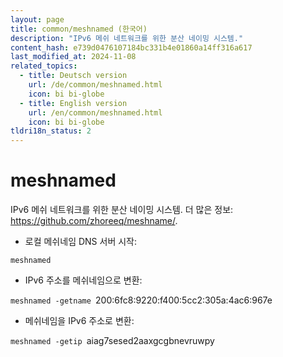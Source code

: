 ```yaml
---
layout: page
title: common/meshnamed (한국어)
description: "IPv6 메쉬 네트워크를 위한 분산 네이밍 시스템."
content_hash: e739d0476107184bc331b4e01860a14ff316a617
last_modified_at: 2024-11-08
related_topics:
  - title: Deutsch version
    url: /de/common/meshnamed.html
    icon: bi bi-globe
  - title: English version
    url: /en/common/meshnamed.html
    icon: bi bi-globe
tldri18n_status: 2
---
```

# meshnamed

IPv6 메쉬 네트워크를 위한 분산 네이밍 시스템.
더 많은 정보: <https://github.com/zhoreeq/meshname/>.

- 로컬 메쉬네임 DNS 서버 시작:

`meshnamed`

- IPv6 주소를 메쉬네임으로 변환:

`meshnamed -getname `<span class="tldr-var badge badge-pill bg-dark-lm bg-white-dm text-white-lm text-dark-dm font-weight-bold">200:6fc8:9220:f400:5cc2:305a:4ac6:967e</span>

- 메쉬네임을 IPv6 주소로 변환:

`meshnamed -getip `<span class="tldr-var badge badge-pill bg-dark-lm bg-white-dm text-white-lm text-dark-dm font-weight-bold">aiag7sesed2aaxgcgbnevruwpy</span>
